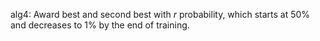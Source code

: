 alg4: Award best and second best with $r$ probability, which starts at 50\% and decreases to 1\% by the end of training.
